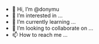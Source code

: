 - 👋 Hi, I’m @donymu
- 👀 I’m interested in ...
- 🌱 I’m currently learning ...
- 💞️ I’m looking to collaborate on ...
- 📫 How to reach me ...

<!---
donymu/donymu is a ✨ special ✨ repository because its `README.md` (this file) appears on your GitHub profile.
You can click the Preview link to take a look at your changes.
--->
